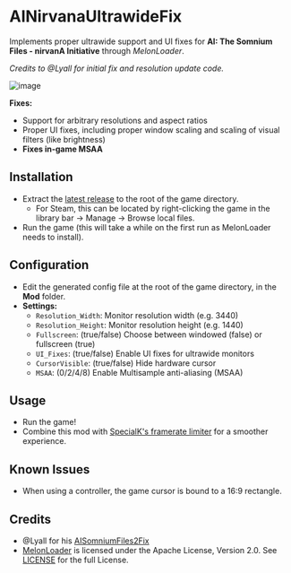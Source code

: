 # AINirvanaUltrawideFix
Implements proper ultrawide support and UI fixes for **AI: The Somnium Files - nirvanA Initiative** through *MelonLoader*.

*Credits to @Lyall for initial fix and resolution update code.*

![image](https://user-images.githubusercontent.com/11449167/178424192-2f9f0697-dcf0-4c84-bfb1-5ff1f63fb944.png)

**Fixes:**
* Support for arbitrary resolutions and aspect ratios
* Proper UI fixes, including proper window scaling and scaling of visual filters (like brightness)
* **Fixes in-game MSAA**

## Installation
* Extract the [latest release](https://github.com/jshethbright/AINirvanaUltrawideFix/releases) to the root of the game directory.
    * For Steam, this can be located by right-clicking the game in the library bar -> Manage -> Browse local files.
* Run the game (this will take a while on the first run as MelonLoader needs to install).

## Configuration
* Edit the generated config file at the root of the game directory, in the **Mod** folder.
* **Settings:**
    * `Resolution_Width`: Monitor resolution width (e.g. 3440)
    * `Resolution_Height`: Monitor resolution height (e.g. 1440)
    * `Fullscreen`: (true/false) Choose between windowed (false) or fullscreen (true)
    * `UI_Fixes`: (true/false) Enable UI fixes for ultrawide monitors
    * `CursorVisible`: (true/false) Hide hardware cursor
    * `MSAA`: (0/2/4/8) Enable Multisample anti-aliasing (MSAA)

## Usage
* Run the game!
* Combine this mod with [SpecialK's framerate limiter](https://wiki.special-k.info/) for a smoother experience.

## Known Issues
* When using a controller, the game cursor is bound to a 16:9 rectangle.

## Credits
* @Lyall for his [AISomniumFiles2Fix](https://github.com/Lyall/AISomniumFiles2Fix)
* [MelonLoader](https://github.com/LavaGang/MelonLoader) is licensed under the Apache License, Version 2.0. See [LICENSE](https://github.com/LavaGang/MelonLoader/blob/master/LICENSE.md) for the full License.
